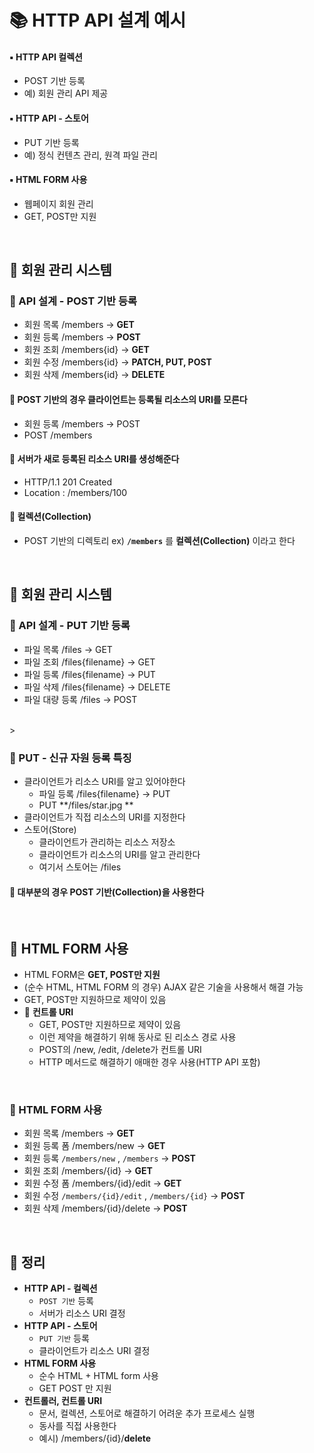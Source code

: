 # 📚 HTTP API 설계 예시
#### ▪️ HTTP API 컬렉션
- POST 기반 등록
- 예) 회원 관리 API 제공

#### ▪️ HTTP API - 스토어
- PUT 기반 등록
- 예) 정식 컨텐츠 관리, 원격 파일 관리

#### ▪️ HTML FORM 사용
- 웹페이지 회원 관리
- GET, POST만 지원

<br>

## 🔎 회원 관리 시스템
### 📌 API 설계 - POST 기반 등록 
- 회원 목록 /members → **GET**
- 회원 등록 /members → **POST**
- 회원 조회 /members{id} → **GET**
- 회원 수정 /members{id} → **PATCH, PUT, POST**
- 회원 삭제 /members{id} → **DELETE**

#### 🌟 POST 기반의 경우 클라이언트는 등록될 리소스의 URI를 모른다
- 회원 등록 /members → POST
- POST /members
#### 🌟 서버가 새로 등록된 리소스 URI를 생성해준다
- HTTP/1.1 201 Created
- Location : /members/100
#### 🌟 컬렉션(Collection)
  - POST 기반의 디렉토리 ex) **`/members`** 를 **컬렉션(Collection)** 이라고 한다

<br>

## 🔎 회원 관리 시스템
### 📌 API 설계 - PUT 기반 등록 
- 파일 목록 /files → GET
- 파일 조회 /files{filename} → GET
- 파일 등록 /files{filename} → PUT
- 파일 삭제 /files{filename} → DELETE
- 파일 대량 등록 /files → POST

<br>>


### 📌 PUT - 신규 자원 등록 특징
- 클라이언트가 리소스 URI를 알고 있어야한다
  - 파일 등록 /files{filename} → PUT
  - PUT **/files/star.jpg **
- 클라이언트가 직접 리소스의 URI를 지정한다
- 스토어(Store)
  - 클라이언트가 관리하는 리소스 저장소
  - 클라이언트가 리소스의 URI를 알고 관리한다
  - 여기서 스토어는 /files
#### 🌟 대부분의 경우 POST 기반(Collection)을 사용한다

<br>

## 🔎 HTML FORM 사용
- HTML FORM은 **GET, POST만 지원** 
- (순수 HTML, HTML FORM 의 경우) AJAX 같은 기술을 사용해서 해결 가능 
- GET, POST만 지원하므로 제약이 있음
- 🌟 **컨트롤 URI**
  -  GET, POST만 지원하므로 제약이 있음
  -  이런 제약을 해결하기 위해 동사로 된 리소스 경로 사용 
  -  POST의 /new, /edit, /delete가 컨트롤 URI
  -  HTTP 메서드로 해결하기 애매한 경우 사용(HTTP API 포함)


<br>

### 📌 HTML FORM 사용
- 회원 목록 /members → **GET**
- 회원 등록 폼 /members/new → **GET**
- 회원 등록 `/members/new` , `/members` → **POST**
- 회원 조회 /members/{id} → **GET**
- 회원 수정 폼 /members/{id}/edit → **GET**
- 회원 수정 `/members/{id}/edit` , `/members/{id}` → **POST**
- 회원 삭제 /members/{id}/delete → **POST**

<br>

## 📌 정리
- **HTTP API - 컬렉션**
    - `POST 기반` 등록
    - 서버가 리소스 URI 결정
-  **HTTP API - 스토어**
    - `PUT 기반` 등록
    - 클라이언트가 리소스 URI 결정
- **HTML FORM 사용**
    - 순수 HTML + HTML form 사용
    - GET POST 만 지원 
- **컨트롤러, 컨트롤 URI**
    - 문서, 컬렉션, 스토어로 해결하기 어려운 추가 프로세스 실행
    - 동사를 직접 사용한다
    - 예시) /members/{id}/**delete**   

